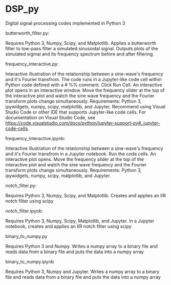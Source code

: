 # DSP_py
Digital signal processing codes implemented in Python 3

butterworth_filter.py:

Requires Python 3, Numpy, Scipy, and Matplotlib.
Applies a butterworth filter to low-pass filter a simulated sinusoidal
signal. Outputs plots of the simulated sigmal and its frequency 
spectrum before and after filtering.


frequency_interactive.py:

Interactive illustration of the relationship between a sine-wave's frequency and it's Fourier transfrom.
The code runs in a Jupyter-like code cell within Python code defined with a # %% comment. Click Run Cell. An interactive plot opens in an interactive window. Move the frequency slider at the top of the interactive plot and watch the sine wave frequency and the Fourier transform plots change simultaneously. Requirements: Python 3, ipywidgets, numpy, scipy, matplotlib, and Jupyter. Recommend using Visual Studio Code or other IDE that supports Jupyter-like code cells. For documentation on Visual Studio Code, see https://code.visualstudio.com/docs/python/jupyter-support-py#_jupyter-code-cells. 

frequency_interactive.ipynb:

Interactive illustration of the relationship between a sine-wave's frequency and it's Fourier transfrom in a Jupyter notebook.
Run the code cells. An interactive plot opens. Move the frequency slider at the top of the interactive plot and watch the sine wave frequency and the Fourier transform plots change simultaneously. Requirements: Python 3, ipywidgets, numpy, scipy, matplotlib, and Jupyter. 

notch_filter.py:

Requires Python 3, Numpy, Scipy, and Matplotlib. 
Creates and applies an IIR notch filter using scipy

notch_filter.ipynb:

Requires Python 3, Numpy, Scipy, Matplotlib, and Jupyter. 
In a Jupyter notebook, creates and applies an IIR notch filter using scipy

binary_to_numpy.py

Requires Python 3 and Numpy. 
Writes a numpy array to a binary file and reads data from a binary file and puts the data into a numpy array

binary_to_numpy.ipynb

Requires Python 3, Numpy and Jupyter. 
Writes a numpy array to a binary file and reads data from a binary file and puts the data into a numpy array
